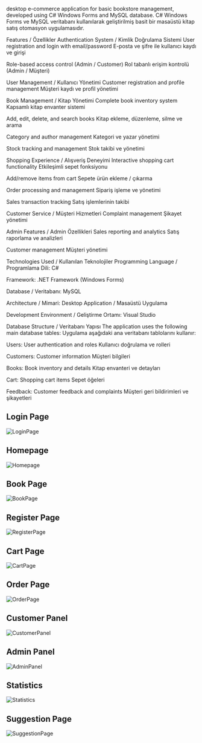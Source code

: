 desktop e-commerce application for basic bookstore management, developed using C# Windows Forms and MySQL database.
C# Windows Forms ve MySQL veritabanı kullanılarak geliştirilmiş basit bir masaüstü kitap satış otomasyon uygulamasıdır.

 Features / Özellikler
 Authentication System / Kimlik Doğrulama Sistemi
User registration and login with email/password
E-posta ve şifre ile kullanıcı kaydı ve girişi

Role-based access control (Admin / Customer)
Rol tabanlı erişim kontrolü (Admin / Müşteri)

 User Management / Kullanıcı Yönetimi
Customer registration and profile management
Müşteri kaydı ve profil yönetimi

 Book Management / Kitap Yönetimi
Complete book inventory system
Kapsamlı kitap envanter sistemi

Add, edit, delete, and search books
Kitap ekleme, düzenleme, silme ve arama

Category and author management
Kategori ve yazar yönetimi

Stock tracking and management
Stok takibi ve yönetimi

Shopping Experience / Alışveriş Deneyimi
Interactive shopping cart functionality
Etkileşimli sepet fonksiyonu

Add/remove items from cart
Sepete ürün ekleme / çıkarma

Order processing and management
Sipariş işleme ve yönetimi

Sales transaction tracking
Satış işlemlerinin takibi

 Customer Service / Müşteri Hizmetleri
Complaint management
Şikayet yönetimi

 Admin Features / Admin Özellikleri
Sales reporting and analytics
Satış raporlama ve analizleri

Customer management
Müşteri yönetimi

Technologies Used / Kullanılan Teknolojiler
Programming Language / Programlama Dili: C#

Framework: .NET Framework (Windows Forms)

Database / Veritabanı: MySQL

Architecture / Mimari: Desktop Application / Masaüstü Uygulama

Development Environment / Geliştirme Ortamı: Visual Studio

 Database Structure / Veritabanı Yapısı
The application uses the following main database tables:
Uygulama aşağıdaki ana veritabanı tablolarını kullanır:

Users: User authentication and roles
Kullanıcı doğrulama ve rolleri

Customers: Customer information
Müşteri bilgileri

Books: Book inventory and details
Kitap envanteri ve detayları

Cart: Shopping cart items
Sepet öğeleri

Feedback: Customer feedback and complaints
Müşteri geri bildirimleri ve şikayetleri



## Login Page  
![LoginPage](screenshots/login.png)

## Homepage  
![Homepage](screenshots/homepage.png)

## Book Page  
![BookPage](screenshots/Bookspage.png)

## Register Page  
![RegisterPage](screenshots/logpage.png)

## Cart Page  
![CartPage](screenshots/cartpage.png)

## Order Page  
![OrderPage](screenshots/orderpage.png)

## Customer Panel  
![CustomerPanel](screenshots/customer.png)

## Admin Panel  
![AdminPanel](screenshots/adminpage.png)

## Statistics  
![Statistics](screenshots/statistics.png)

## Suggestion Page  
![SuggestionPage](screenshots/suggestionpage.png)

